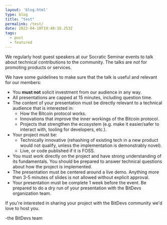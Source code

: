 ```yaml
---
layout: 'blog.html'
type: blog
title: "test"
permalink: /test/
date: 2022-04-10T19:40:18.253Z
tags:
  - post
  - featured
---
```


We regularly host guest speakers at our Socratic Seminar events to talk about
technical contributions to the community. The talks  are _not_ for promoting
products or services.

We have some guidelines to make sure that the talk is useful and relevant for
our members:

- You **must not** solicit investment from our audience in any way. 
- All presentations are capped at 15 minutes, including question time.
- The content of your presentation must be directly relevant to a technical
  audience that is interested in:
  - How the Bitcoin protocol works.
  - Innovations that improve the inner workings of the Bitcoin protocol.
  - Projects that strengthen the ecosystem (e.g. make it easier/safer to
    interact with, tooling for developers, etc.).
- Your project must be:
  - Technically innovative (rehashing of existing tech in a new product would
    not qualify, unless the implementation is demonstrably novel). 
  - Live, or code published if it is FOSS.
- You must work directly on the project and have strong understanding of its
  fundamentals. You should be prepared to answer technical questions about how
  the project is implemented.
- The presentation must be centered around a live demo. Anything more then 3-5
  minutes of slides is not allowed without explicit approval.
- Your presentation must be complete 1 week before the event. Be prepared to do
  a dry run of your presentation with the BitDevs organization team.

If you're interested in sharing your project with the BitDevs community we'd
love to host you.

-the BitDevs team
